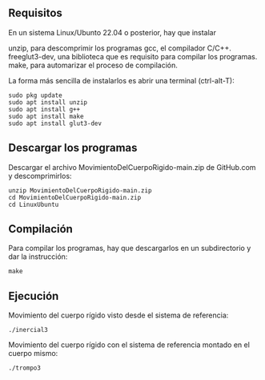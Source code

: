 ## Requisitos

En un sistema Linux/Ubunto 22.04 o posterior, hay que instalar 

unzip, para descomprimir los programas
gcc, el compilador C/C++.
freeglut3-dev, una biblioteca que es requisito para compilar los programas.
make, para automarizar el proceso de compilación.

La forma más sencilla de instalarlos es abrir una terminal (ctrl-alt-T):

```console
sudo pkg update
sudo apt install unzip 
sudo apt install g++
sudo apt install make
sudo apt install glut3-dev
```

## Descargar los programas

Descargar el archivo MovimientoDelCuerpoRigido-main.zip de GitHub.com y descomprimirlos:
```console
unzip MovimientoDelCuerpoRigido-main.zip
cd MovimientoDelCuerpoRigido-main.zip
cd LinuxUbuntu
```

## Compilación

Para compilar los programas, hay que descargarlos en un subdirectorio y dar la instrucción:
```console
make
```

## Ejecución

Movimiento del cuerpo rígido visto desde el sistema de referencia:
```console
./inercial3
```

Movimiento del cuerpo rígido con el sistema de referencia montado en el cuerpo mismo:
```console
./trompo3
```
